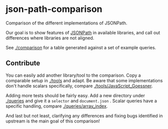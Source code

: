 # json-path-comparison
Comparison of the different implementations of JSONPath.

Our goal is to show features of [JSONPath](https://goessner.net/articles/JsonPath/)
in available libraries, and call out differences where libraries are not aligned.

See [./comparison](./comparison) for a table generated against a set of example queries.

## Contribute

You can easily add another library/tool to the comparison. Copy a comparable setup in [./tools](./tools) and adapt. Be aware that some implementations don't handle scalars specifically, compare [./tools/JavaScript_Goessner](./tools/JavaScript_Goessner).

Adding more tests should be fairly easy. Add a new directory under [./queries](./queries) and give it a `selector` and `document.json`
. Scalar queries have a specific handling, compare [./queries/array_index](./queries/array_index).

And last but not least, clarifying any differences and fixing bugs identified in upstream is the main goal of this comparison!
